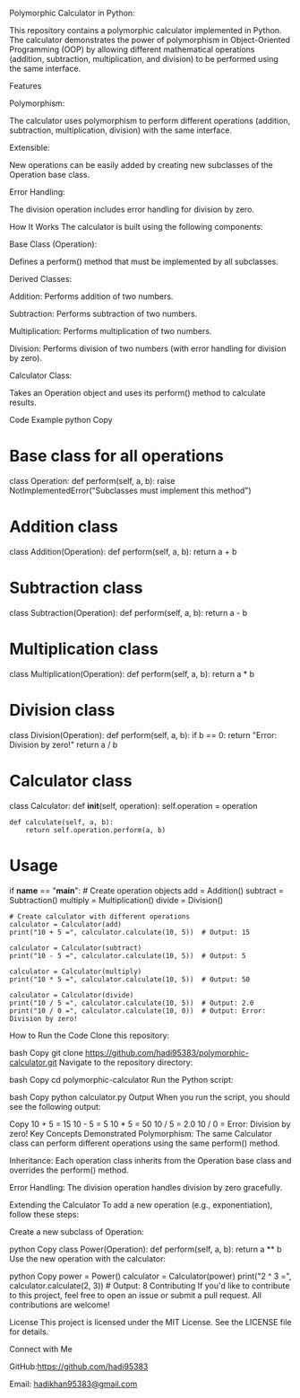 Polymorphic Calculator in Python:

This repository contains a polymorphic calculator implemented in Python. The calculator demonstrates the power of polymorphism in Object-Oriented Programming (OOP) by allowing different mathematical operations (addition, subtraction, multiplication, and division) to be performed using the same interface.

Features

Polymorphism:

The calculator uses polymorphism to perform different operations (addition, subtraction, multiplication, division) with the same interface.

Extensible: 

New operations can be easily added by creating new subclasses of the Operation base class.

Error Handling: 

The division operation includes error handling for division by zero.

How It Works
The calculator is built using the following components:

Base Class (Operation):

Defines a perform() method that must be implemented by all subclasses.

Derived Classes:

Addition: Performs addition of two numbers.

Subtraction: Performs subtraction of two numbers.

Multiplication: Performs multiplication of two numbers.

Division: Performs division of two numbers (with error handling for division by zero).

Calculator Class:

Takes an Operation object and uses its perform() method to calculate results.

Code Example
python
Copy
# Base class for all operations
class Operation:
    def perform(self, a, b):
        raise NotImplementedError("Subclasses must implement this method")

# Addition class
class Addition(Operation):
    def perform(self, a, b):
        return a + b

# Subtraction class
class Subtraction(Operation):
    def perform(self, a, b):
        return a - b

# Multiplication class
class Multiplication(Operation):
    def perform(self, a, b):
        return a * b

# Division class
class Division(Operation):
    def perform(self, a, b):
        if b == 0:
            return "Error: Division by zero!"
        return a / b

# Calculator class
class Calculator:
    def __init__(self, operation):
        self.operation = operation

    def calculate(self, a, b):
        return self.operation.perform(a, b)

# Usage
if __name__ == "__main__":
    # Create operation objects
    add = Addition()
    subtract = Subtraction()
    multiply = Multiplication()
    divide = Division()

    # Create calculator with different operations
    calculator = Calculator(add)
    print("10 + 5 =", calculator.calculate(10, 5))  # Output: 15

    calculator = Calculator(subtract)
    print("10 - 5 =", calculator.calculate(10, 5))  # Output: 5

    calculator = Calculator(multiply)
    print("10 * 5 =", calculator.calculate(10, 5))  # Output: 50

    calculator = Calculator(divide)
    print("10 / 5 =", calculator.calculate(10, 5))  # Output: 2.0
    print("10 / 0 =", calculator.calculate(10, 0))  # Output: Error: Division by zero!
How to Run the Code
Clone this repository:

bash
Copy
git clone https://github.com/hadi95383/polymorphic-calculator.git
Navigate to the repository directory:

bash
Copy
cd polymorphic-calculator
Run the Python script:

bash
Copy
python calculator.py
Output
When you run the script, you should see the following output:

Copy
10 + 5 = 15
10 - 5 = 5
10 * 5 = 50
10 / 5 = 2.0
10 / 0 = Error: Division by zero!
Key Concepts Demonstrated
Polymorphism: The same Calculator class can perform different operations using the same perform() method.

Inheritance: Each operation class inherits from the Operation base class and overrides the perform() method.

Error Handling: The division operation handles division by zero gracefully.

Extending the Calculator
To add a new operation (e.g., exponentiation), follow these steps:

Create a new subclass of Operation:

python
Copy
class Power(Operation):
    def perform(self, a, b):
        return a ** b
Use the new operation with the calculator:

python
Copy
power = Power()
calculator = Calculator(power)
print("2 ^ 3 =", calculator.calculate(2, 3))  # Output: 8
Contributing
If you'd like to contribute to this project, feel free to open an issue or submit a pull request. All contributions are welcome!

License
This project is licensed under the MIT License. See the LICENSE file for details.

Connect with Me

GitHub:https://github.com/hadi95383

Email: hadikhan95383@gmail.com
